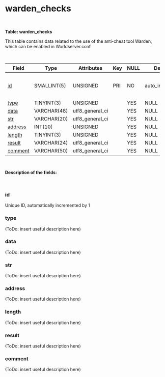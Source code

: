 # warden\_checks

 

**Table: warden\_checks**

This table contains data related to the use of the anti-cheat tool Warden, which can be enabled in Worldserver.conf

 

| Field                             | Type        | Attributes        | Key | NULL | Default         | Comment                                   |
|-----------------------------------|-------------|-------------------|-----|------|-----------------|-------------------------------------------|
| [id](#warden_checks-id)           | SMALLINT(5) | UNSIGNED          | PRI | NO   | auto\_increment | Unique ID, automatically incremented by 1 |
| [type](#warden_checks-type)       | TINYINT(3)  | UNSIGNED          |     | YES  | NULL            |                                           |
| [data](#warden_checks-data)       | VARCHAR(48) | utf8\_general\_ci |     | YES  | NULL            |                                           |
| [str](#warden_checks-str)         | VARCHAR(20) | utf8\_general\_ci |     | YES  | NULL            |                                           |
| [address](#warden_checks-address) | INT(10)     | UNSIGNED          |     | YES  | NULL            |                                           |
| [length](#warden_checks-length)   | TINYINT(3)  | UNSIGNED          |     | YES  | NULL            |                                           |
| [result](#warden_checks-result)   | VARCHAR(24) | utf8\_general\_ci |     | YES  | NULL            |                                           |
| [comment](#warden_checks-comment) | VARCHAR(50) | utf8\_general\_ci |     | YES  | NULL            |                                           |

 

**Description of the fields:**

 

### id

Unique ID, automatically incremented by 1

### type

(ToDo: insert useful description here)

### data

(ToDo: insert useful description here)

### str

(ToDo: insert useful description here)

### address

(ToDo: insert useful description here)

### length

(ToDo: insert useful description here)

### result

(ToDo: insert useful description here)

### comment

(ToDo: insert useful description here)

 
